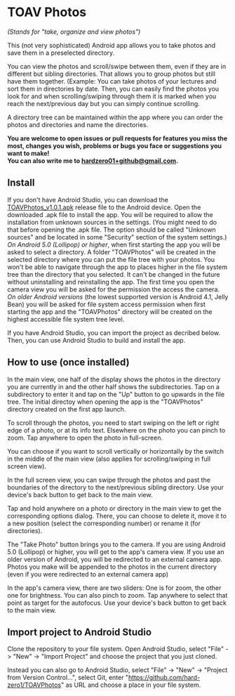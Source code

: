 # TOAV Photos
*(Stands for "take, organize and view photos")*

This (not very sophisticated) Android app allows you to take photos and save them in a preselected directory.

You can view the photos and scroll/swipe between them, even if they are in different but sibling directories. That allows you to group photos but still have them together. (Example: You can take photos of your lectures and sort them in directories by date. Then, you can easily find the photos you look for and when scrolling/swiping through them it is marked when you reach the next/previous day but you can simply continue scrolling.

A directory tree can be maintained within the app where you can order the photos and directories and name the directories.

**You are welcome to open issues or pull requests for features you miss the most, changes you wish, problems or bugs you face or suggestions you want to make!  
You can also write me to hardzero01+github@gmail.com.**

## Install

If you don't have Android Studio, you can download the [TOAVPhotos_v1.0.1.apk](https://github.com/hard-zero1/TOAVPhotos/releases/download/v1.0.1/TOAVPhotos_v1.0.1.apk) release file to the Android device. Open the downloaded .apk file to install the app. You will be required to allow the installation from unknown sources in the settings. (You might need to do that before opening the .apk file. The option should be called "Unknown sources" and be located in some "Security" section of the system settings.)  
*On Android 5.0 (Lollipop) or higher*, when first starting the app you will be asked to select a directory. A folder "TOAVPhotos" will be created in the selected directory where you can put the file tree with your photos. You won't be able to navigate through the app to places higher in the file system tree than the directory that you selected. It can't be changed in the future without uninstalling and reinstalling the app. The first time you open the camera view you will be asked for the permission the access the camera.  
*On older Android versions* (the lowest supported version is Android 4.1, Jelly Bean) you will be asked for file system access permission when first starting the app and the "TOAVPhotos" directory will be created on the highest accessible file system tree level.  

If you have Android Studio, you can import the project as decribed below. Then, you can use Android Studio to build and install the app.

## How to use (once installed)
In the main view, one half of the display shows the photos in the directory you are currently in and the other half shows the subdirectories. Tap on a subdirectory to enter it and tap on the "Up" button to go upwards in the file tree. The initial directoy when opening the app is the "TOAVPhotos" directory created on the first app launch.

To scroll through the photos, you need to start swiping on the left or right edge of a photo, or at its info text. Elsewhere on the photo you can pinch to zoom. Tap anywhere to open the photo in full-screen.

You can choose if you want to scroll vertically or horizontally by the switch in the middle of the main view (also applies for scrolling/swiping in full screen view).

In the full screen view, you can swipe through the photos and past the boundaries of the directory to the next/previous sibling directory. Use your device's back button to get back to the main view.

Tap and hold anywhere on a photo or directory in the main view to get the corresponding options dialog. There, you can choose to delete it, move it to a new position (select the corresponding number) or rename it (for directories).

The "Take Photo" button brings you to the camera. If you are using Android 5.0 (Lollipop) or higher, you will get to the app's camera view. If you use an older version of Android, you will be redirected to an external camera app.
Photos you make will be appended to the photos in the current directory (even if you were redirected to an external camera app)

In the app's camera view, there are two sliders: One is for zoom, the other one for brightness. You can also pinch to zoom. Tap anywhere to select that point as target for the autofocus. Use your device's back button to get back to the main view.


## Import project to Android Studio
Clone the repository to your file system. Open Android Studio, select "File" -> "New" -> "Import Project" and choose the project that you just cloned.

Instead you can also go to Android Studio, select "File" -> "New" -> "Project from Version Control...", select Git, enter "https://github.com/hard-zero1/TOAVPhotos" as URL and choose a place in your file system.

